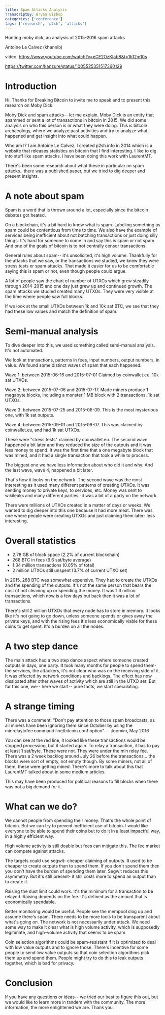 ```yaml
---
title: Spam Attacks Analysis
TranscriptBy: Bryan Bishop
categories: ['conference']
tags: ['research', 'p2sh', 'attacks']
---
```


Hunting moby dick, an analysis of 2015-2016 spam attacks

Antoine Le Calvez (khannib)

video: <https://www.youtube.com/watch?v=eCE2OzKIab8&t=1h12m10s>

<https://twitter.com/kanzure/status/1005525351517360129>

# Introduction

Hi. Thanks for Breaking Bitcoin to invite me to speak and to present this research on Moby Dick.

Moby Dick and spam attacks-- let me explain, Moby Dick is an entity that spammed or sent a lot of transactions in bitcoin in 2015. We did some analysis on who this person is or what they were doing. This is bitcoin archaeology, where we analyze past activities and try to analyze what happened and get insight into what could happen.

Who am I? I am Antoine Le Calvez. I created p2sh.info in 2014 which is a website that releases statistics on bitcoin that I find interesting. I like to dig into stuff like spam attacks. I have been doing this work with LaurentMT.

There's been some research about what these in particular on spam attacks.. there was a published paper, but we tried to dig deeper and present insights.

# A note about spam

Spam is a word that is thrown around a lot, especially since the bitcoin debates got heated.

On a blockchain, it's a bit hard to know what is spam. Labeling something as spam could be contentious from time to time. We also have the example of services being inefficient about not batching transactions or just doing silly things. It's hard for someone to come in and say this is spam or not spam. And one of the goals of bitcoin is to not centrally censor transactions.

General rules about spam-- it's unsolicited, it's high volume. Thankfully for the attacks that we saw, or the transactions we studied, we knew they were stress tests or spam attacks. That made it easier for us to be comfortable saying this is spam or not, even though people could argue.

A lot of people saw the chart of number of UTXOs which grew steadily through 2014-2015 and one day just grew up and continued growth. The spam attacks we studied created many UTXOs. They were very visible at the time where people saw full blocks.

If we look at the small UTXOs between 1k and 10k sat BTC, we see that they had these low values and match the definition of spam.

# Semi-manual analysis

To dive deeper into this, we used something called semi-manual analysis. It's not automated.

We look at transactions, patterns in fees, input numbers, output numbers, in value. We found some distinct waves of spam that each happened.

Wave 1: between 2015-06-16 and 2015-07-01 Claimed by coinwallet.eu. 10k sat UTXOs.

Wave 2: between 2015-07-06 and 2015-07-17. Made miners produce 1 megabyte blocks, including a monster 1 MB block with 2 transactions. 1k sat UTXOs.

Wave 3: between 2015-07-25 and 2015-08-09. This is the most mysterious one, with 1k sat outputs.

Wave 4: between 2015-09-01 and 2015-09-07. This was claimed by coinwallet.eu, and had 1k sat UTXOs.

These were "stress tests" claimed by coinwallet.eu. The second wave happened a bit later and they reduced the size of the outputs and it was less money to spend. It was the first time that a one megabyte block that was mined, and it had a single transaction that took a while to process.

The biggest one we have less information about who did it and why. And the last wave, wave 4, happened a bit later.

That's how it looks on the network. The second wave was the most interesting as it used many different patterns of creating UTXOs. It was sending money to private keys, to services, etc. Money was sent to wikileaks and many different parties -it was a bit of a party on the network.

There were millions of UTXOs created in a matter of days or weeks. We wanted to dig deeper into this one because it had more meat. There was one where people were creating UTXOs and just claiming them later- less interesting.

# Overall statistics

* 2.78 GB of block space (2.2% of current blockchain)
* 268 BTC in fees (9.6 sat/byte average)
* 1.34 million transactions (0.05% of total)
* 2 million UTXOs still unspent (3.7% of current UTXO set)

In 2015, 268 BTC was somewhat expensive. They had to create the UTXOs and the spending of the outputs. It's not the same person that bears the cost of not cleaning up or spending the money. It was 1.3 million transactions, which now is a few days but back then it was a lot of transactions.

There's still 2 million UTXOs that every node has to store in memory. It looks like it's not going to go down, unless someone spends or gives away the private keys, and with the rising fees it's less economically viable for these coins to get spent. It's a burden on all the nodes.

# A two step dance

The main attack had a two step dance aspect where someone created outputs in days, one party. It took many months for people to spend them- the services, the attackers, it's not clear who was on the receiving side of it. It was effected by network conditions and backlogs. The effect has now dissipated after other waves of activity which are still in the UTXO set. But for this one, we-- here we start-- pure facts, we start speculating.

# A strange timing

There was a comment: "Don't pay attention to those spam broadcasts, as all miners have been ignoring them since October by using the minrelaytxfee command line/bitcoin.conf option" -- jtoomim, May 2016

You can see at the red line, it looked like these transactions would be stopped processing, but it started again. To relay a transaction, it has to pay at least 1 sat/byte. These were not. They were under the min relay fee. There was a 2 week backlog around July 26 before the transactions... the blocks were sort of empty, not empty though. By some miners, not all of them, these were getting mined. There's more to talk about this that LaurentMT talked about in some medium articles.

This may have been produced for political reasons to fill blocks when there was not a big demand for it.

# What can we do?

We cannot people from spending their money. That's the whole point of bitcoin. But we can try to prevent inefficient use of bitcoin. I would like everyone to be able to spend their coins but to do it in a least impactful way, in a highly efficient way.

High volume activity is still doable but fees can mitigate this. The fee market can compete against attacks.

The targets could use segwit- cheaper claiming of outputs. It used to be cheaper to create outputs than to spend them. If you don't spend them then you don't have the burden of spending them later. Segwit reduces this asymmetry. But it's still present- it still costs more to spend an output than to create it.

Raising the dust limit could work. It's the minimum for a transaction to be relayed. Raising depends on the fee. It's defined as the amount that is economically spendable.

Better monitoring would be useful. People see the mempool clog up and assume there's spam. There needs to be more tools to be transparent about what's going on. The network is not necessarily under attack. We need some way to make it clear what is high volume activity, which is supposedly legitimate, and high-volume activity that seems to be spam.

Coin selection algorithms could be spam-resistant if it is optimized to deal with low value outputs and to ignore those. There's incentive for some people to send low value outputs so that coin selection algorithms pick them up and spend them. People might try to do this to leak outputs together, which is bad for privacy.

# Conclusion

If you have any questions or ideas-- we tried our best to figure this out, but we would like to learn more in tandem with the community. The more information, the more enlightened we are. Thank you.
